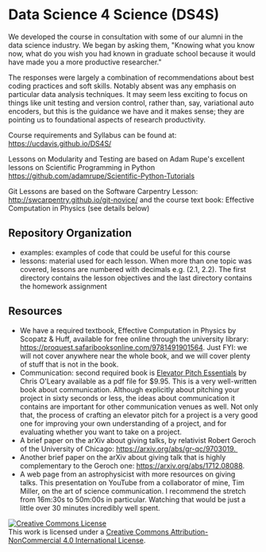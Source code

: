 # Data Science 4 Science (DS4S)

We developed the course in consultation with some of our alumni in the data science industry. We began by asking them, "Knowing what you know now, what do you wish you had known in graduate school because it would have made you a more productive researcher."

The responses were largely a combination of recommendations about best coding practices and soft skills. Notably absent was any emphasis on particular data analysis techniques. It may seem less exciting to focus on things like unit testing and version control, rather than, say, variational auto encoders, but this is the guidance we have and it makes sense; they are pointing us to foundational aspects of research productivity. 

Course requirements and Syllabus can be found at: https://ucdavis.github.io/DS4S/

Lessons on Modularity and Testing are based on Adam Rupe's excellent lessons on Scientific Programming in Python https://github.com/adamrupe/Scientific-Python-Tutorials

Git Lessons are based on the Software Carpentry Lesson: http://swcarpentry.github.io/git-novice/ and the course text book: Effective Computation in Physics (see details below)

## Repository Organization
* examples: examples of code that could be useful for this course
* lessons: material used for each lesson. When more than one topic was covered, lessons are numbered with decimals e.g. (2.1, 2.2). The first directory contains the lesson objectives and the last directory contains the homework assignment



## Resources
* We have a required textbook, Effective Computation in Physics by Scopatz & Huff, available for free online through the university library: https://proquest.safaribooksonline.com/9781491901564. Just FYI: we will not cover anywhere near the whole book, and we will cover plenty of stuff that is not in the book.
* Communication: second required book is [Elevator Pitch Essentials](http://elevatorpitchessentials.com/buy.html "Purchase eBook") by Chris O'Leary available as a pdf file for $9.95. This is a very well-written book about communication. Although explicitly about pitching your project in sixty seconds or less, the ideas about communication it contains are important for other communication venues as well. Not only that, the process of crafting an elevator pitch for a project is a very good one for improving your own understanding of a project, and for evaluating whether you want to take on a project.
* A brief paper on the arXiv about giving talks, by relativist Robert Geroch of the University of Chicago: https://arxiv.org/abs/gr-qc/9703019. 
* Another brief paper on the arXiv about giving talk that is highly complementary to the Geroch one: https://arxiv.org/abs/1712.08088.
* A web page from an astrophysicist with more resources on giving talks. This presentation on YouTube from a collaborator of mine, Tim Miller, on the art of science communication. I recommend the stretch from 16m:30s to 50m:00s in particular. Watching that would be just a little over 30 minutes incredibly well spent. 

<a rel="license" href="http://creativecommons.org/licenses/by-nc/4.0/"><img alt="Creative Commons License" style="border-width:0" src="https://i.creativecommons.org/l/by-nc/4.0/88x31.png" /></a><br />This work is licensed under a <a rel="license" href="http://creativecommons.org/licenses/by-nc/4.0/">Creative Commons Attribution-NonCommercial 4.0 International License</a>.